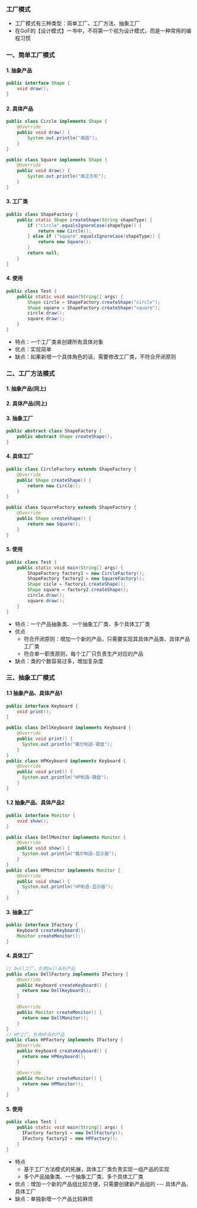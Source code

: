 ### 工厂模式

* 工厂模式有三种类型：简单工厂、工厂方法、抽象工厂
* 在GoF的【设计模式】一书中，不将第一个视为设计模式，而是一种常用的编程习惯

### 一、简单工厂模式
#### 1. 抽象产品
```java
public interface Shape {
    void draw();
}
```

#### 2. 具体产品
```java
public class Circle implements Shape {
    @Override
    public void draw() {
        System.out.println("画圆");
    }
}

public class Square implements Shape {
    @Override
    public void draw() {
        System.out.println("画正方形");
    }
}
```

#### 3. 工厂类
```java
public class ShapeFactory {
    public static Shape createShape(String shapeType) {
        if ("circle".equalsIgnoreCase(shapeType)) {
            return new Circle();
        } else if ("square".equalsIgnoreCase(shapeType)) {
            return new Square();
        }
        return null;
    }
}
```

#### 4. 使用
```java
public class Test {
    public static void main(String[] args) {
        Shape circle = ShapeFactory.createShape("circle");
        Shape square = ShapeFactory.createShape("square");
        circle.draw();
        square.draw();
    }
}
```

* 特点：一个工厂类来创建所有具体对象
* 优点：实现简单
* 缺点：如果新增一个具体角色的话，需要修改工厂类，不符合开闭原则





### 二、工厂方法模式
#### 1. 抽象产品(同上)
#### 2. 具体产品(同上)
#### 3. 抽象工厂
```java
public abstract class ShapeFactory {
    public abstract Shape createShape();
}
```

#### 4. 具体工厂
```java
public class CircleFactory extends ShapeFactory {
    @Override
    public Shape createShape() {
        return new Circle();
    }
}

public class SquareFactory extends ShapeFactory {
    @Override
    public Shape createShape() {
        return new Square();
    }
}
```

#### 5. 使用
```java
public class Test {
    public static void main(String[] args) {
        ShapeFactory factory1 = new CircleFactory();
        ShapeFactory factory2 = new SquareFactory();
        Shape cicle = factory1.createShape();
        Shape square = factory2.createShape();
        circle.draw();
        square.draw();
    }
}
```

* 特点：一个产品抽象类、一个抽象工厂类、多个具体工厂类
* 优点
    * 符合开闭原则：增加⼀个新的产品，只需要实现其具体产品类、具体产品工厂类
    * 符合单⼀职责原则，每个⼯⼚只负责⽣产对应的产品
* 缺点：类的个数容易过多，增加复杂度






### 三、抽象工厂模式
#### 1.1 抽象产品、具体产品1
```java
public interface Keyboard {
    void print();
}

public class DellKeyboard implements Keyboard {
    @Override
    public void print() {
      System.out.println("戴尔制造-键盘");
    }
}
public class HPKeyboard implements Keyboard {
    @Override
    public void print() {
      System.out.println("HP制造-键盘");
    }
}
```

#### 1.2 抽象产品、具体产品2
```java
public interface Monitor {
    void show();
}

public class DellMonitor implements Monitor {
    @Override
    public void show() {
      System.out.println("戴尔制造-显示器");
    }
}
public class HPMonitor implements Monitor {
    @Override
    public void show() {
      System.out.println("HP制造-显示器");
    }
}
```

#### 3. 抽象工厂
```java
public interface IFactory {
    Keyboard createKeyboard();
    Monitor createMonitor();
}
```

#### 4. 具体工厂
```java
// Dell工厂，负责Dell系列产品
public class DellFactory implements IFactory {
    @Override
    public Keyboard createKeyboard() {
      return new DellKeyboard();
    }

    @Override
    public Monitor createMonitor() {
      return new DellMonitor();
    }
}
// HP工厂，负责HP系列产品
public class HPFactory implements IFactory {
    @Override
    public Keyboard createKeyboard() {
      return new HPKeyboard();
    }

    @Override
    public Monitor createMonitor() {
      return new HPMonitor();
    }
}
```

#### 5. 使用
```java
public class Test {
    public static void main(String[] args) {
      IFactory factory1 = new DellFactory();
      IFactory factory2 = new HPFactory();
    }
}
```

* 特点
  * 基于工厂方法模式的拓展，具体工厂类负责实现一组产品的实现
  * 多个产品抽象类、一个抽象工厂类、多个具体工厂类
* 优点：增加⼀个新的产品组比较方便，只需要创建新产品组的 --- 具体产品、具体工厂
* 缺点：单独新增一个产品比较麻烦